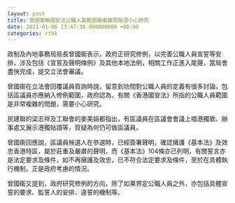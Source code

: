 ```yaml
---
layout: post
title: 曾國衞稱國安法公職人員範圍屬複雜問題須小心研究
date: 2021-01-06 13:47:38.000000000 +08:00
categories: rthk
---
```


政制及內地事務局局長曾國衞表示，政府正研究修例，以完善公職人員宣誓等安排，涉及包括《宣誓及聲明條例》及其他本地法例，相關工作正進入尾聲，當局會盡快完成，提交立法會審議。

曾國衞在立法會回覆議員質詢時說，留意到坊間對公職人員的定義有很多討論，包括區議員亦應納入修例範圍，政府認為，有關《香港國安法》所指的公職人員範圍是非常複雜的問題，需要小心研究。

民建聯的梁志祥及工聯會的麥美娟都指出，有區議員在區議會會議上唱港獨歌、辦事處又展示港獨貼語等，質疑為何仍可做區議員。

曾國衞回應說，區議員候選人在參選時，已經簽署聲明，確認擁護《基本法》及效忠香港特區，屬於莊重及嚴肅的聲明，而《基本法》104條亦已列明，有關誓言亦是法定要求及條件，如不再擁護及效忠，已不符合法定要求及條件，至於在具體執行機制，正是政府考慮的情況。

曾國衞又提到，政府研究修例的方向，除了如果界定公職人員之外，亦包括具體宣誓的要求、監誓人的安排、違誓的機制等。
